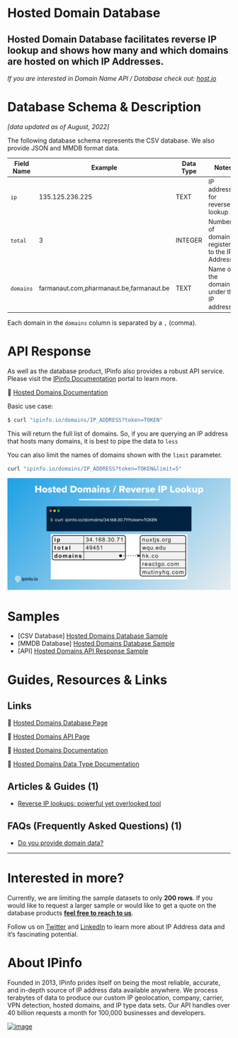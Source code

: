 # Hosted Domain Database

## Hosted Domain Database facilitates reverse IP lookup and shows how many and which domains are hosted on which IP Addresses.

*If you are interested in Domain Name API / Database check out: [host.io](https://host.io/)*

# Database Schema & Description

*[data updated as of August, 2022]*

The following database schema represents the CSV database. We also provide JSON and MMDB format data.

| Field Name | Example | Data Type | Notes |
| --- | --- | --- | --- |
| `ip` | 135.125.236.225 | TEXT | IP address for reverse IP lookup |
| `total` | 3 | INTEGER | Number of domains registered to the IP Address |
| `domains` | farmanaut.com,pharmanaut.be,farmanaut.be | TEXT | Name of the domain(s) under the IP address |

Each domain in the `domains` column is separated by a `,` (comma).

# API Response

As well as the database product, IPinfo also provides a robust API service. Please visit the [IPinfo Documentation](https://ipinfo.io/developers) portal to learn more.

🔗 [Hosted Domains Documentation](https://ipinfo.io/developers/hosted-domains)

Basic use case:

```bash
$ curl "ipinfo.io/domains/IP_ADDRESS?token=TOKEN"
```

This will return the full list of domains. So, if you are querying an IP address that hosts many domains, it is best to pipe the data to `less`

You can also limit the names of domains shown with the `limit` parameter.

```bash
curl "ipinfo.io/domains/IP_ADDRESS?token=TOKEN&limit=5"
```

![Hosted Domains  Reverse IP Lookup.png](../assets/Hosted_Domains__Reverse_IP_Lookup.png)

# Samples

- [CSV Database] [Hosted Domains Database Sample](/Hosted%20Domains/hosted_domains_sample.csv)
- [MMDB Database] [Hosted Domains Database Sample](/Hosted%20Domains/hosted_domains_sample.mmdb)
- [API] [Hosted Domains API Response Sample](/Hosted%20Domains/hosted_domains_api_sample.json)

# Guides, Resources & Links

## Links

🔗 [Hosted Domains Database Page](https://ipinfo.io/products/hosted-domains-database)

🔗 [Hosted Domains API Page](https://ipinfo.io/products/reverse-ip-api)

🔗 [Hosted Domains Documentation](https://ipinfo.io/developers/hosted-domains)

🔗 [Hosted Domains Data Type Documentation](https://ipinfo.io/developers/data-types#hosted-domains-data)

## Articles & Guides (1)

- [Reverse IP lookups: powerful yet overlooked tool](https://ipinfo.io/blog/reverse-ip-lookup-what-is-it-how-it-works)

## FAQs (Frequently Asked Questions) (1)

- [Do you provide domain data?](https://ipinfo.io/faq/article/51-domain-data)

---

# Interested in more?

Currently, we are limiting the sample datasets to only **200 rows**. If you would like to request a larger sample or would like to get a quote on the database products **[feel free to reach to us](https://ipinfo.io/products/ip-database-download#request_form)**.

Follow us on [Twitter](https://twitter.com/ipinfoio) and [LinkedIn](https://www.linkedin.com/company/ipinfo/) to learn more about IP Address data and it’s fascinating potential.

# About IPinfo

Founded in 2013, IPinfo prides itself on being the most reliable, accurate, and in-depth source of IP address data available anywhere. We process terabytes of data to produce our custom IP geolocation, company, carrier, VPN detection, hosted domains, and IP type data sets. Our API handles over 40 billion requests a month for 100,000 businesses and developers.

[![image](https://avatars3.githubusercontent.com/u/15721521?s=128&u=7bb7dde5c4991335fb234e68a30971944abc6bf3&v=4)](https://ipinfo.io/)